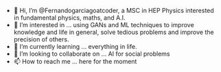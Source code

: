 - 👋 Hi, I’m @Fernandogarciagoatcoder, a MSC in HEP Physics interested in fundamental physics, maths, and A.I. 
- 👀 I’m interested in ... using GANs and ML techniques to improve knowledge and life in general, solve tedious problems and improve the precision of others.
- 🌱 I’m currently learning ... everything in life.
- 💞️ I’m looking to collaborate on ... AI for social problems
- 📫 How to reach me ... here for the moment

<!---
Fernandogarciagoatcoder/Fernandogarciagoatcoder is a ✨ special ✨ repository because its `README.md` (this file) appears on your GitHub profile.
You can click the Preview link to take a look at your changes.
--->
